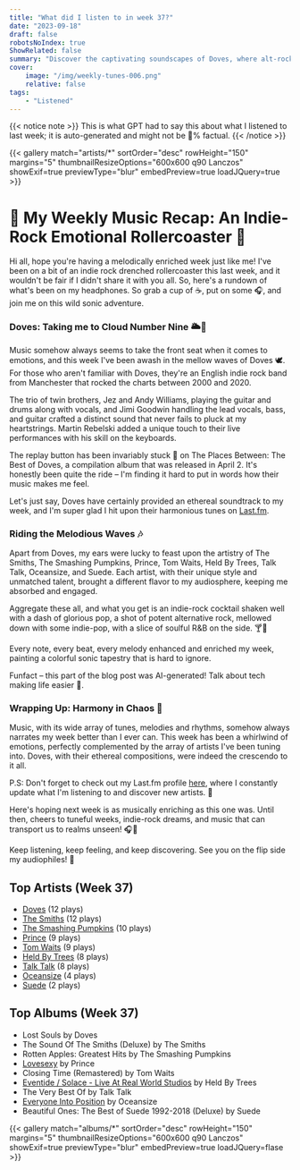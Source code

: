 ```yaml
---
title: "What did I listen to in week 37?"
date: "2023-09-18"
draft: false
robotsNoIndex: true
ShowRelated: false
summary: "Discover the captivating soundscapes of Doves, where alt-rock meets emotional depth. Their intricate melodies will resonate with your highs and lows!"
cover:
    image: "/img/weekly-tunes-006.png"
    relative: false
tags:
    - "Listened"
---
```


{{< notice note >}}
This is what GPT had to say this about what I listened to last week; it is auto-generated and might not be 💯% factual.
{{< /notice >}}

{{< gallery match="artists/*" sortOrder="desc" rowHeight="150" margins="5" thumbnailResizeOptions="600x600 q90 Lanczos" showExif=true previewType="blur" embedPreview=true loadJQuery=true >}}

# 🎵 My Weekly Music Recap: An Indie-Rock Emotional Rollercoaster 🤘

Hi all, hope you're having a melodically enriched week just like me! I've been on a bit of an indie rock drenched rollercoaster this last week, and it wouldn't be fair if I didn't share it with you all. So, here's a rundown of what's been on my headphones. So grab a cup of ☕, put on some 🎧, and join me on this wild sonic adventure.

### Doves: Taking me to Cloud Number Nine 🌥🚀

Music somehow always seems to take the front seat when it comes to emotions, and this week I've been awash in the mellow waves of Doves 🕊. For those who aren't familiar with Doves, they're an English indie rock band from Manchester that rocked the charts between 2000 and 2020.

The trio of twin brothers, Jez and Andy Williams, playing the guitar and drums along with vocals, and Jimi Goodwin handling the lead vocals, bass, and guitar crafted a distinct sound that never fails to pluck at my heartstrings. Martin Rebelski added a unique touch to their live performances with his skill on the keyboards.

The replay button has been invariably stuck 🔁 on The Places Between: The Best of Doves, a compilation album that was released in April 2. It's honestly been quite the ride – I'm finding it hard to put in words how their music makes me feel.

Let's just say, Doves have certainly provided an ethereal soundtrack to my week, and I'm super glad I hit upon their harmonious tunes on [Last.fm](https://www.last.fm/user/RussMckendrick).

### Riding the Melodious Waves 🎶

Apart from Doves, my ears were lucky to feast upon the artistry of The Smiths, The Smashing Pumpkins, Prince, Tom Waits, Held By Trees, Talk Talk, Oceansize, and Suede. Each artist, with their unique style and unmatched talent, brought a different flavor to my audiosphere, keeping me absorbed and engaged.

Aggregate these all, and what you get is an indie-rock cocktail shaken well with a dash of glorious pop, a shot of potent alternative rock, mellowed down with some indie-pop, with a slice of soulful R&B on the side. 🍸🎸

Every note, every beat, every melody enhanced and enriched my week, painting a colorful sonic tapestry that is hard to ignore.

Funfact – this part of the blog post was AI-generated! Talk about tech making life easier 🤖.

### Wrapping Up: Harmony in Chaos 🎼

Music, with its wide array of tunes, melodies and rhythms, somehow always narrates my week better than I ever can. This week has been a whirlwind of emotions, perfectly complemented by the array of artists I've been tuning into. Doves, with their ethereal compositions, were indeed the crescendo to it all.

P.S: Don't forget to check out my Last.fm profile [here](https://www.last.fm/user/RussMckendrick), where I constantly update what I'm listening to and discover new artists. 🎵

Here's hoping next week is as musically enriching as this one was. Until then, cheers to tuneful weeks, indie-rock dreams, and music that can transport us to realms unseen! 🎧🌈

Keep listening, keep feeling, and keep discovering.
See you on the flip side my audiophiles! 🤘

## Top Artists (Week 37)

- [Doves](https://www.mckendrick.rocks/artist/doves/) (12 plays)
- [The Smiths](https://www.mckendrick.rocks/artist/the-smiths/) (12 plays)
- [The Smashing Pumpkins](https://www.mckendrick.rocks/artist/the-smashing-pumpkins/) (10 plays)
- [Prince](https://www.mckendrick.rocks/artist/prince/) (9 plays)
- [Tom Waits](https://www.mckendrick.rocks/artist/tom-waits/) (9 plays)
- [Held By Trees](https://www.mckendrick.rocks/artist/held-by-trees/) (8 plays)
- [Talk Talk](https://www.mckendrick.rocks/artist/talk-talk/) (8 plays)
- [Oceansize](https://www.mckendrick.rocks/artist/oceansize/) (4 plays)
- [Suede](https://www.mckendrick.rocks/artist/suede/) (2 plays)


## Top Albums (Week 37)

- Lost Souls by Doves
- The Sound Of The Smiths (Deluxe) by The Smiths
- Rotten Apples: Greatest Hits by The Smashing Pumpkins
- [Lovesexy](https://www.mckendrick.rocks/albums/lovesexy-27790731/) by Prince
- Closing Time (Remastered) by Tom Waits
- [Eventide / Solace - Live At Real World Studios](https://www.mckendrick.rocks/albums/eventide-solace-live-at-real-world-studios-27925125/) by Held By Trees
- The Very Best Of by Talk Talk
- [Everyone Into Position](https://www.mckendrick.rocks/albums/everyone-into-position-1460942/) by Oceansize
- Beautiful Ones: The Best of Suede 1992-2018 (Deluxe) by Suede


{{< gallery match="albums/*" sortOrder="desc" rowHeight="150" margins="5" thumbnailResizeOptions="600x600 q90 Lanczos" showExif=true previewType="blur" embedPreview=true loadJQuery=flase >}}